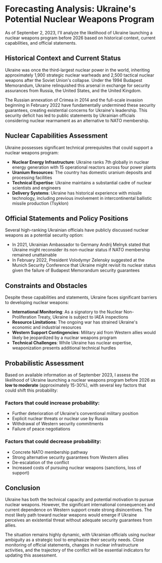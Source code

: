 # Forecasting Analysis: Ukraine's Potential Nuclear Weapons Program

As of September 2, 2023, I'll analyze the likelihood of Ukraine launching a nuclear weapons program before 2026 based on historical context, current capabilities, and official statements.

## Historical Context and Current Status

Ukraine was once the third-largest nuclear power in the world, inheriting approximately 1,900 strategic nuclear warheads and 2,500 tactical nuclear weapons after the Soviet Union's collapse. Under the 1994 Budapest Memorandum, Ukraine relinquished this arsenal in exchange for security assurances from Russia, the United States, and the United Kingdom.

The Russian annexation of Crimea in 2014 and the full-scale invasion beginning in February 2022 have fundamentally undermined these security guarantees, creating existential concerns for Ukraine's leadership. This security deficit has led to public statements by Ukrainian officials considering nuclear rearmament as an alternative to NATO membership.

## Nuclear Capabilities Assessment

Ukraine possesses significant technical prerequisites that could support a nuclear weapons program:

- **Nuclear Energy Infrastructure**: Ukraine ranks 7th globally in nuclear energy generation with 15 operational reactors across four power plants
- **Uranium Resources**: The country has domestic uranium deposits and processing facilities
- **Technical Expertise**: Ukraine maintains a substantial cadre of nuclear scientists and engineers
- **Delivery Systems**: Ukraine has historical experience with missile technology, including previous involvement in intercontinental ballistic missile production (Tsyklon)

## Official Statements and Policy Positions

Several high-ranking Ukrainian officials have publicly discussed nuclear weapons as a potential security option:

- In 2021, Ukrainian Ambassador to Germany Andrij Melnyk stated that Ukraine might reconsider its non-nuclear status if NATO membership remained unattainable
- In February 2022, President Volodymyr Zelensky suggested at the Munich Security Conference that Ukraine might revisit its nuclear status given the failure of Budapest Memorandum security guarantees

## Constraints and Obstacles

Despite these capabilities and statements, Ukraine faces significant barriers to developing nuclear weapons:

- **International Monitoring**: As a signatory to the Nuclear Non-Proliferation Treaty, Ukraine is subject to IAEA inspections
- **Resource Limitations**: The ongoing war has strained Ukraine's economic and industrial resources
- **Western Support Contingencies**: Military aid from Western allies would likely be jeopardized by a nuclear weapons program
- **Technical Challenges**: While Ukraine has nuclear expertise, weaponization presents additional technical hurdles

## Probabilistic Assessment

Based on available information as of September 2023, I assess the likelihood of Ukraine launching a nuclear weapons program before 2026 as **low to moderate** (approximately 15-30%), with several key factors that could shift this probability:

### Factors that could increase probability:
- Further deterioration of Ukraine's conventional military position
- Explicit nuclear threats or nuclear use by Russia
- Withdrawal of Western security commitments
- Failure of peace negotiations

### Factors that could decrease probability:
- Concrete NATO membership pathway
- Strong alternative security guarantees from Western allies
- De-escalation of the conflict
- Increased costs of pursuing nuclear weapons (sanctions, loss of support)

## Conclusion

Ukraine has both the technical capacity and potential motivation to pursue nuclear weapons. However, the significant international consequences and current dependence on Western support create strong disincentives. The most likely path toward nuclear weapons would emerge if Ukraine perceives an existential threat without adequate security guarantees from allies.

The situation remains highly dynamic, with Ukrainian officials using nuclear ambiguity as a strategic tool to emphasize their security needs. Close monitoring of official statements, changes in nuclear infrastructure activities, and the trajectory of the conflict will be essential indicators for updating this assessment.
